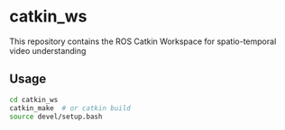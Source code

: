 # catkin_ws

This repository contains the ROS Catkin Workspace for spatio-temporal video understanding

## Usage

```bash
cd catkin_ws
catkin_make  # or catkin build
source devel/setup.bash
